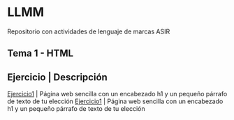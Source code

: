# LLMM
Repositorio con actividades de lenguaje de marcas ASIR

## Tema 1 - HTML
Ejercicio | Descripción 
-----------------
[Ejercicio1](/tema1/pagina.html) | Página web sencilla con un encabezado h1 y un pequeño párrafo de texto de tu elección
[Ejercicio1](/tema1/biblioteca.html) | Página web sencilla con un encabezado h1 y un pequeño párrafo de texto de tu elección
